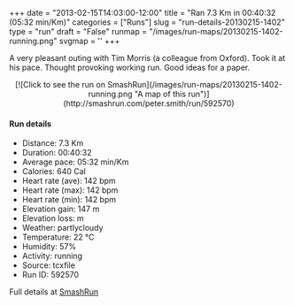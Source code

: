 +++
date = "2013-02-15T14:03:00-12:00"
title = "Ran 7.3 Km in 00:40:32 (05:32 min/Km)"
categories = ["Runs"]
slug = "run-details-20130215-1402"
type = "run"
draft = "False"
runmap = "/images/run-maps/20130215-1402-running.png"
svgmap = '<polyline points="0 55, 0 56, 1 57, 3 61, 17 47, 21 46, 27 43, 34 46, 37 44, 39 42, 40 40, 47 39, 60 40, 64 41, 82 54, 90 56, 100 55, 90 56, 82 54, 76 50, 66 42, 62 40, 45 39, 40 40, 39 42, 35 46, 27 44, 22 46, 13 51, 6 59">'
+++

A very pleasant outing with Tim Morris (a colleague from Oxford). Took it at his pace. Thought provoking working run. Good ideas for a paper. 

<!--more-->

<center>
[![Click to see the run on SmashRun](/images/run-maps/20130215-1402-running.png "A map of this run")](http://smashrun.com/peter.smith/run/592570)
</center>

#### Run details

* Distance: 7.3 Km
* Duration: 00:40:32
* Average pace: 05:32 min/Km
* Calories: 640 Cal
* Heart rate (ave): 142 bpm
* Heart rate (max): 142 bpm
* Heart rate (min): 142 bpm
* Elevation gain: 147 m
* Elevation loss:  m
* Weather: partlycloudy
* Temperature: 22 &deg;C
* Humidity: 57%
* Activity: running
* Source: tcxfile
* Run ID: 592570

Full details at [SmashRun](http://smashrun.com/peter.smith/run/592570)